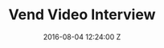 ---
title: 'Vend Video Interview'
date: 2016-08-04 12:24:00 Z
categories:
- getting-started
tags:
- ecommerce
excerpt-image: "/uploads/vend-partnership.jpg"
excerpt-text: How to use customer and sales info to grow your business
hero-video: BucocRnX6N0
hero-image:
hero-quote:
length: 12 Minute Watch
top-image:
is-top:
is-partner:
layout: partner
---